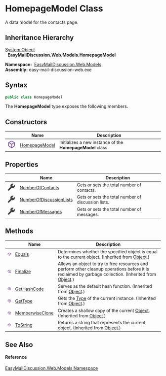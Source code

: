 HomepageModel Class
===================
A data model for the contacts page.


Inheritance Hierarchy
---------------------
[System.Object][1]  
  **EasyMailDiscussion.Web.Models.HomepageModel**  

  **Namespace:**  [EasyMailDiscussion.Web.Models][2]  
  **Assembly:** easy-mail-discussion-web.exe

Syntax
------

```csharp
public class HomepageModel
```

The **HomepageModel** type exposes the following members.


Constructors
------------

|                  | Name               | Description                                               |
| ---------------- | ------------------ | --------------------------------------------------------- |
| ![Public method] | [HomepageModel][3] | Initializes a new instance of the **HomepageModel** class |


Properties
----------

|                    | Name                         | Description                                        |
| ------------------ | ---------------------------- | -------------------------------------------------- |
| ![Public property] | [NumberOfContacts][4]        | Gets or sets the total number of contacts.         |
| ![Public property] | [NumberOfDiscussionLists][5] | Gets or sets the total number of discussion lists. |
| ![Public property] | [NumberOfMessages][6]        | Gets or sets the total number of messages.         |


Methods
-------

|                     | Name                  | Description                                                                                                                                                |
| ------------------- | --------------------- | ---------------------------------------------------------------------------------------------------------------------------------------------------------- |
| ![Public method]    | [Equals][7]           | Determines whether the specified object is equal to the current object. (Inherited from [Object][1].)                                                      |
| ![Protected method] | [Finalize][8]         | Allows an object to try to free resources and perform other cleanup operations before it is reclaimed by garbage collection. (Inherited from [Object][1].) |
| ![Public method]    | [GetHashCode][9]      | Serves as the default hash function. (Inherited from [Object][1].)                                                                                         |
| ![Public method]    | [GetType][10]         | Gets the [Type][11] of the current instance. (Inherited from [Object][1].)                                                                                 |
| ![Protected method] | [MemberwiseClone][12] | Creates a shallow copy of the current [Object][1]. (Inherited from [Object][1].)                                                                           |
| ![Public method]    | [ToString][13]        | Returns a string that represents the current object. (Inherited from [Object][1].)                                                                         |


See Also
--------

#### Reference
[EasyMailDiscussion.Web.Models Namespace][2]  

[1]: https://docs.microsoft.com/dotnet/api/system.object
[2]: ../README.md
[3]: _ctor.md
[4]: NumberOfContacts.md
[5]: NumberOfDiscussionLists.md
[6]: NumberOfMessages.md
[7]: https://docs.microsoft.com/dotnet/api/system.object.equals#system-object-equals(system-object)
[8]: https://docs.microsoft.com/dotnet/api/system.object.finalize#system-object-finalize
[9]: https://docs.microsoft.com/dotnet/api/system.object.gethashcode#system-object-gethashcode
[10]: https://docs.microsoft.com/dotnet/api/system.object.gettype#system-object-gettype
[11]: https://docs.microsoft.com/dotnet/api/system.type
[12]: https://docs.microsoft.com/dotnet/api/system.object.memberwiseclone#system-object-memberwiseclone
[13]: https://docs.microsoft.com/dotnet/api/system.object.tostring#System_Object_ToString
[Public method]: ../../icons/pubmethod.svg "Public method"
[Public property]: ../../icons/pubproperty.svg "Public property"
[Protected method]: ../../icons/protmethod.svg "Protected method"